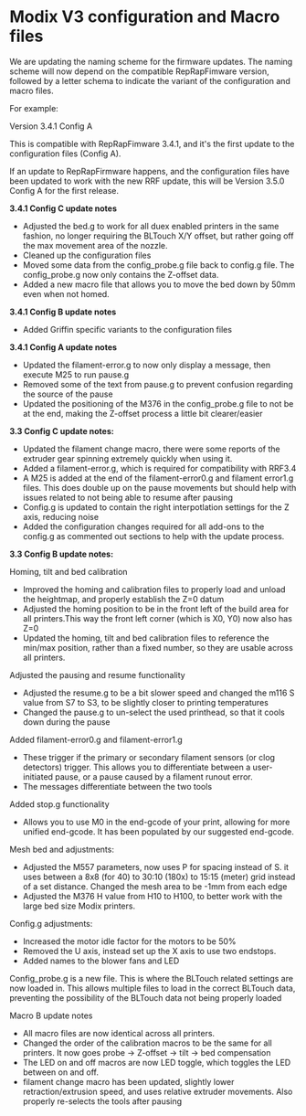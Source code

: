 # Modix V3 configuration and Macro files

We are updating the naming scheme for the firmware updates. The naming scheme will now depend on the compatible RepRapFimware version, followed by a letter schema to indicate the variant of the configuration and macro files.

For example:

Version 3.4.1 Config A

This is compatible with RepRapFimware 3.4.1, and it's the first update to the configuration files (Config A).

If an update to RepRapFirmware happens, and the configuration files have been updated to work with the new RRF update, this will be Version 3.5.0 Config A for the first release.

**3.4.1 Config C update notes** 

- Adjusted the bed.g to work for all duex enabled printers in the same fashion, no longer requiring the BLTouch X/Y offset, but rather going off the max movement area of the nozzle.
- Cleaned up the configuration files
- Moved some data from the config_probe.g file back to config.g file. The config_probe.g now only contains the Z-offset data.
- Added a new macro file that allows you to move the bed down by 50mm even when not homed.

**3.4.1 Config B update notes**

- Added Griffin specific variants to the configuration files

**3.4.1 Config A update notes**

- Updated the filament-error.g to now only display a message, then execute M25 to run pause.g
- Removed some of the text from pause.g to prevent confusion regarding the source of the pause
- Updated the positioning of the M376 in the config_probe.g file to not be at the end, making the Z-offset process a little bit clearer/easier

**3.3 Config C update notes:**
- Updated the filament change macro, there were some reports of the extruder gear spinning extremely quickly when using it.
- Added a filament-error.g, which is required for compatibility with RRF3.4
- A M25 is added at the end of the filament-error0.g and filament error1.g files. This does double up on the pause movements but should help with issues related to not being able to resume after pausing
- Config.g is updated to contain the right interpotlation settings for the Z axis, reducing noise
- Added the configuration changes required for all add-ons to the config.g as commented out sections to help with the update process.

**3.3 Config B update notes:**

Homing, tilt and bed calibration
- Improved the homing and calibration files to properly load and unload the heightmap, and properly establish the Z=0 datum
- Adjusted the homing position to be in the front left of the build area for all printers.This way the front left corner (which is X0, Y0) now also has Z=0
- Updated the homing, tilt and bed calibration files to reference the min/max position, rather than a fixed number, so they are usable across all printers.

Adjusted the pausing and resume functionality
- Adjusted the resume.g to be a bit slower speed and changed the m116 S value from S7 to S3, to be slightly closer to printing temperatures 
- Changed the pause.g to un-select the used printhead, so that it cools down during the pause

Added filament-error0.g and filament-error1.g
- These trigger if the primary or secondary filament sensors (or clog detectors) trigger. This allows you to differentiate between a user-initiated pause, or a pause caused by a filament runout error.
- The messages differentiate between the two tools

Added stop.g functionality
- Allows you to use M0 in the end-gcode of your print, allowing for more unified end-gcode. It has been populated by our suggested end-gcode.

Mesh bed and adjustments:
- Adjusted the M557 parameters, now uses P for spacing instead of S. it uses between a 8x8 (for 40) to 30:10 (180x) to 15:15 (meter) grid instead of a set distance. Changed the mesh area to be -1mm from each edge
- Adjusted the M376 H value from H10 to H100, to better work with the large bed size  Modix printers.

Config.g adjustments:
- Increased the motor idle factor for the motors to be 50%
- Removed the U axis, instead set up the X axis to use two endstops.
- Added names to the blower fans and LED

Config_probe.g is a new file. This is where the BLTouch related settings are now loaded in. This allows multiple files to load in the correct BLTouch data, preventing the possibility of the BLTouch data not being properly loaded

Macro B update notes

- All macro files are now identical across all printers. 
- Changed the order of the calibration macros to be the same for all printers. It now goes probe -> Z-offset -> tilt -> bed compensation
- The LED on and off macros are now LED toggle, which toggles the LED between on and off.
- filament change macro has been updated, slightly lower retraction/extrusion speed, and uses relative extruder movements. Also properly re-selects the tools after pausing
